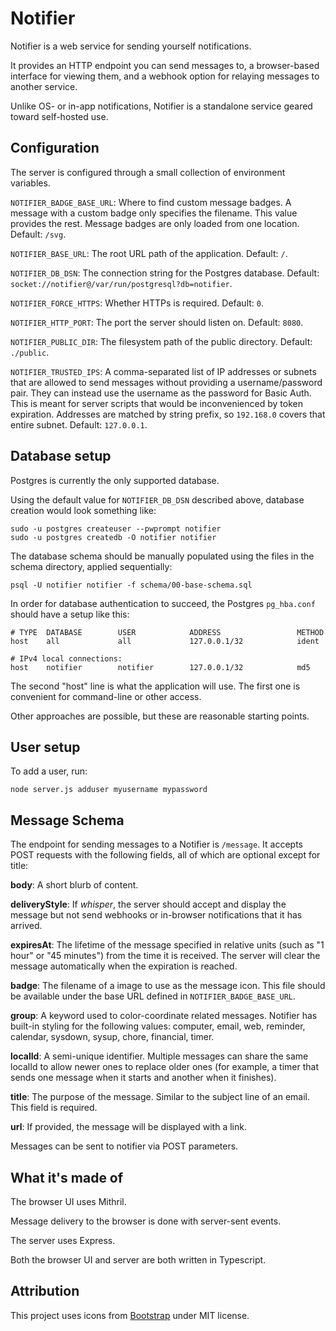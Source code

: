 # Notifier
Notifier is a web service for sending yourself notifications.

It provides an HTTP endpoint you can send messages to, a browser-based
interface for viewing them, and a webhook option for relaying messages
to another service.

Unlike OS- or in-app notifications, Notifier is a standalone service
geared toward self-hosted use.


## Configuration
The server is configured through a small collection of environment
variables.

`NOTIFIER_BADGE_BASE_URL`: Where to find custom message
badges. A message with a custom badge only specifies the
filename. This value provides the rest. Message badges are only
loaded from one location. Default: `/svg`.

`NOTIFIER_BASE_URL`: The root URL path of the application. Default: `/`.

`NOTIFIER_DB_DSN`: The connection string for the Postgres database.
Default: `socket://notifier@/var/run/postgresql?db=notifier`.

`NOTIFIER_FORCE_HTTPS`: Whether HTTPs is required. Default: `0`.

`NOTIFIER_HTTP_PORT`: The port the server should listen on.
Default: `8080`.

`NOTIFIER_PUBLIC_DIR`: The filesystem path of the public directory.
Default: `./public`.

`NOTIFIER_TRUSTED_IPS`: A comma-separated list of IP addresses or
subnets that are allowed to send messages without providing a
username/password pair. They can instead use the username as the
password for Basic Auth. This is meant for server scripts that would
be inconvenienced by token expiration. Addresses are matched by string
prefix, so `192.168.0` covers that entire subnet.  Default:
`127.0.0.1`.


## Database setup

Postgres is currently the only supported database.

Using the default value for `NOTIFIER_DB_DSN` described above,
database creation would look something like:

```
sudo -u postgres createuser --pwprompt notifier
sudo -u postgres createdb -O notifier notifier
```

The database schema should be manually populated using the files in
the schema directory, applied sequentially:

```
psql -U notifier notifier -f schema/00-base-schema.sql
```

In order for database authentication to succeed, the Postgres
`pg_hba.conf` should have a setup like this:

```
# TYPE  DATABASE        USER            ADDRESS                 METHOD
host    all             all             127.0.0.1/32            ident

# IPv4 local connections:
host    notifier        notifier        127.0.0.1/32            md5
```

The second "host" line is what the application will use. The first one
is convenient for command-line or other access.

Other approaches are possible, but these are reasonable starting points.


## User setup

To add a user, run:

```
node server.js adduser myusername mypassword
```


## Message Schema

The endpoint for sending messages to a Notifier is `/message`. It
accepts POST requests with the following fields, all of which are
optional except for title:

**body**: A short blurb of content.

**deliveryStyle**: If _whisper_, the server should accept and display
the message but not send webhooks or in-browser notifications that it
has arrived.

**expiresAt**: The lifetime of the message specified in relative units
(such as "1 hour" or "45 minutes") from the time it is received. The
server will clear the message automatically when the expiration is
reached.

**badge**: The filename of a image to use as the message icon.  This
file should be available under the base URL defined in
`NOTIFIER_BADGE_BASE_URL`.

**group**: A keyword used to color-coordinate related
messages. Notifier has built-in styling for the following values:
computer, email, web, reminder, calendar, sysdown, sysup,
chore, financial, timer.

**localId**: A semi-unique identifier. Multiple messages can share the
same localId to allow newer ones to replace older ones (for example, a
timer that sends one message when it starts and another when it
finishes).

**title**: The purpose of the message. Similar to the subject line of
an email. This field is required.

**url**: If provided, the message will be displayed with a link.

Messages can be sent to notifier via POST parameters.


## What it's made of

The browser UI uses Mithril.

Message delivery to the browser is done with server-sent events.

The server uses Express.

Both the browser UI and server are both written in Typescript.


## Attribution

This project uses icons from [Bootstrap](https://github.com/twbs/icons)
under MIT license.
